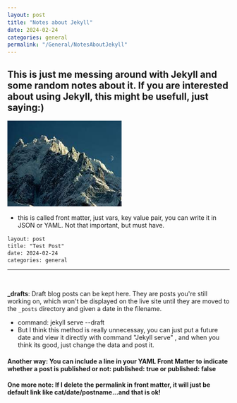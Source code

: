 ```yaml
---
layout: post
title: "Notes about Jekyll"
date: 2024-02-24
categories: general
permalink: "/General/NotesAboutJekyll"
---
```


## This is just me messing around with Jekyll and some random notes about it. If you are interested about using Jekyll, this might be usefull, just saying:)


![This is just me Testing the Images:)](/assets/images/my-first-post-image.jpg)

* this is called front matter, just vars, key value pair, you can write it in JSON or YAML. Not that important, but must have.

```
layout: post
title: "Test Post"
date: 2024-02-24
categories: general
```
<hr>
<br>


**_drafts**: Draft blog posts can be kept here. They are posts you're still working on, which won't be displayed on the live site until they are moved to the `_posts` directory and given a date in the filename.

* command: jekyll serve --draft
* But I think this method is really unnecessay, you can just put a future date and view it directly with command "Jekyll serve" , and when you think its good, just change the data and post it.

#### Another way: You can include a line in your YAML Front Matter to indicate whether a post is published or not: published: true or published: false

#### One more note: If I delete the permalink in front matter, it will just be default link like cat/date/postname...and that is ok!
